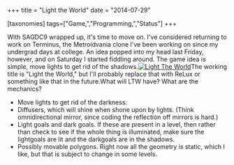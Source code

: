 +++
title = "Light the World"
date = "2014-07-29"

[taxonomies]
tags=["Game,","Programming,","Status"]
+++

With SAGDC9 wrapped up, it's time to move on. I've considered returning to work on Terminus, the Metroidvania clone I've been working on since my undergrad days at college. An idea popped into my head last Friday, however, and on Saturday I started fiddling around. The game idea is simple, move lights to get rid of the shadows.[![Light The World](http://www.josephcatrambone.com/wp-content/uploads/2014/07/LightTheWorld.gif)](./img/wp-content-uploads-2014-07-LightTheWorld.gif)The working title is "Light the World," but I'll probably replace that with ReLux or something like that in the future.What will LTW have? What are the mechanics?

- Move lights to get rid of the darkness.
- Diffusers, which will shine when shone upon by lights. (Think omnidirectional mirror, since coding the reflection off mirrors is hard.)
- Light goals and dark goals. If these are present in a level, then rather than check to see if the whole thing is illuminated, make sure the lightgoals are lit and the darkgoals are in the shadows.
- Possibly movable polygons. Right now all the geometry is static, which I like, but that is subject to change in some levels.
